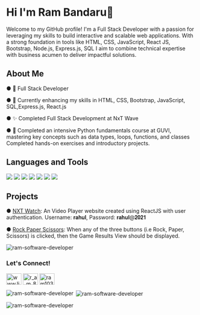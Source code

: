 <h1 align="left">Hi I'm Ram Bandaru👋</h1>

<p align="left"> Welcome to my GitHub profile! I'm a Full Stack Developer with a passion for leveraging my skills to build interactive and scalable web applications. With a strong foundation in tools like HTML, CSS, JavaScript, React JS, Bootstrap, Node.js, Express.js, SQL I aim to combine technical expertise with business acumen to deliver impactful solutions.
<h2 align="left">About Me</h2>
<p align="left"> 
● 💼 Full Stack Developer</p>
<p align="left"> 
● 🌱 Currently enhancing my skills in HTML, CSS, Bootstrap, JavaScript, SQL,Express.js, React.js</p>
<p align="left"> 
● ✨ Completed Full Stack Development at NxT Wave</p>
<p align="left"> 
● 📖 Completed an intensive Python fundamentals course at GUVI, mastering key concepts such as data types, loops, functions, and classes Completed hands-on exercises and introductory projects.</p>

<h2 align="left">Languages and Tools</h2>
<p align="left">   <img src="https://camo.githubusercontent.com/810b02e546f7c2e8f5c7e0444c2013a81fba4a0b10546471d434fdfd1c3bbad6/68747470733a2f2f696d672e736869656c64732e696f2f62616467652f48544d4c2d4646343530303f7374796c653d666c6174266c6f676f3d68746d6c35266c6f676f436f6c6f723d7768697465" />
  <img 
src="https://camo.githubusercontent.com/6bebbdf1fb783f3ef72ed438f8736e6c5ee28f13dbedc7305be8e6475658f964/68747470733a2f2f696d672e736869656c64732e696f2f62616467652f4353532d3135373242363f7374796c653d666c6174266c6f676f3d63737333266c6f676f436f6c6f723d7768697465"/>
<img
  src="https://camo.githubusercontent.com/7ce424a720e4452bfbd3e7fcf6f607fb96b285a6f30df6961b11c7143bccedd8/68747470733a2f2f696d672e736869656c64732e696f2f62616467652f4a6176615363726970742d4637444631453f7374796c653d666c6174266c6f676f3d6a617661736372697074266c6f676f436f6c6f723d626c61636b"/>
<img
src="https://camo.githubusercontent.com/ec408d7db9e7935d2611e03741ade34eecd5774b846c56d3a8e5f84369a28151/68747470733a2f2f696d672e736869656c64732e696f2f62616467652f426f6f7473747261702d3536334437433f7374796c653d666c6174266c6f676f3d626f6f747374726170266c6f676f436f6c6f723d7768697465"/>
<img
src="https://camo.githubusercontent.com/6ee7eb34f8213aab4e6e4aea267dae16b4303e446b182e165138985ad49748cc/68747470733a2f2f696d672e736869656c64732e696f2f62616467652f53514c2d3434373941313f7374796c653d666c6174266c6f676f3d706f737467726573716c266c6f676f436f6c6f723d7768697465"/>
<img
src="https://camo.githubusercontent.com/35fdce35ce3149b4e18f0efd0e57ba5447c4ca16f257b6a166af6d7af6e7b1ec/68747470733a2f2f696d672e736869656c64732e696f2f62616467652f4e6f64652e6a732d3333393933333f7374796c653d666c6174266c6f676f3d6e6f64652e6a73266c6f676f436f6c6f723d7768697465"/>
<img
src="https://camo.githubusercontent.com/ef5f35169dc55f8a236717a1d7c6588f9cf8027afe48b4ea2c23d9fa66d3fa9a/68747470733a2f2f696d672e736869656c64732e696f2f62616467652f52656163742e6a732d3631444146423f7374796c653d666c6174266c6f676f3d7265616374266c6f676f436f6c6f723d626c61636b"/>

<h2 align="left">Projects</h2>
<p align ="left"> ● <a href="https://RNW.ccbp.tech">NXT Watch</a>: An Video Player website created using ReactJS with user authentication. Username: 𝐫𝐚𝐡𝐮𝐥, Password: 𝐫𝐚𝐡𝐮𝐥@𝟐𝟎𝟐𝟏</p>
<p align ="left"> ● <a href="https://RRPS.ccbp.tech">Rock Paper Scissors</a>: When any of the three buttons (i.e Rock, Paper, Scissors) is clicked, then the Game Results View should be displayed.</p>

<p align="left"> <img src="https://komarev.com/ghpvc/?username=ram-software-developer&label=Profile%20views&color=0e75b6&style=flat" alt="ram-software-developer" /> </p>

<h3 align="left">Let's Connect!</h3>
<p align="left">
<a href="https://linkedin.com/in/www.linkedin.com/in/ram238" target="blank"><img align="center" src="https://raw.githubusercontent.com/rahuldkjain/github-profile-readme-generator/master/src/images/icons/Social/linked-in-alt.svg" alt="www.linkedin.com/in/ram238" height="30" width="40" /></a>
<a href="https://instagram.com/r_a_m_8451" target="blank"><img align="center" src="https://raw.githubusercontent.com/rahuldkjain/github-profile-readme-generator/master/src/images/icons/Social/instagram.svg" alt="r_a_m_8451" height="30" width="40" /></a>
<a href="https://twitter.com/ram1030229" target="blank"><img align="center" src="https://raw.githubusercontent.com/rahuldkjain/github-profile-readme-generator/master/src/images/icons/Social/twitter.svg" alt="ram1030229" height="30" width="40" /></a>
</p>


<p><img align="left" src="https://github-readme-stats.vercel.app/api/top-langs?username=ram-software-developer&show_icons=true&locale=en&layout=compact" alt="ram-software-developer" /></p>

<p>&nbsp;<img align="center" src="https://github-readme-stats.vercel.app/api?username=ram-software-developer&show_icons=true&locale=en" alt="ram-software-developer" /></p>

<p><img align="center" src="https://github-readme-streak-stats.herokuapp.com/?user=ram-software-developer&" alt="ram-software-developer" /></p>
